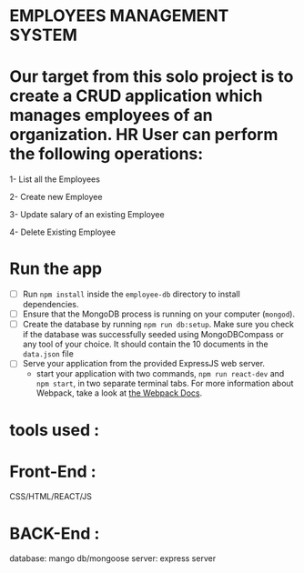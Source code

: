 # EMPLOYEES MANAGEMENT SYSTEM

# Our target from this solo project is to create a CRUD application which manages employees of an organization. HR User can perform the following operations:

1- List all the Employees

2- Create new Employee

3- Update salary of an existing Employee

4- Delete Existing Employee


#  Run the app
- [ ] Run `npm install` inside the `employee-db` directory to install dependencies.
- [ ] Ensure that the MongoDB process is running on your computer (`mongod`).
- [ ] Create the database by running `npm run db:setup`. Make sure you check if the database was successfully seeded using MongoDBCompass or any tool of your choice. It should contain the 10 documents in the `data.json` file
- [ ] Serve your application from the provided ExpressJS web server.
  - start your application with two commands, `npm run react-dev` and `npm start`, in two separate terminal tabs. For more information about Webpack, take a look at [the Webpack Docs](https://webpack.github.io/docs/).


# tools used :
 # Front-End :
CSS/HTML/REACT/JS

# BACK-End :
database: mango db/mongoose
server: express server
